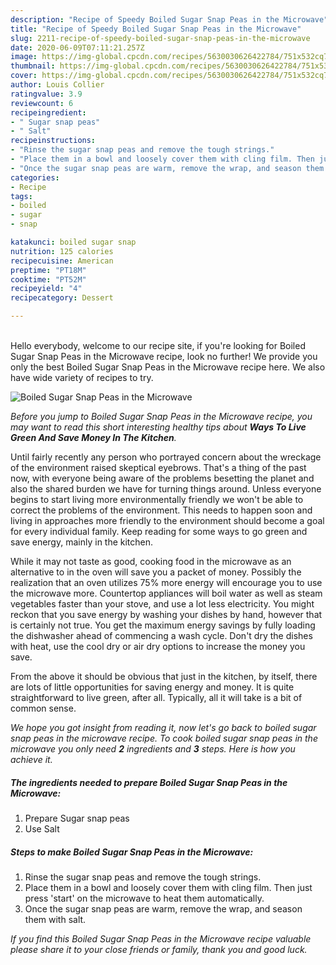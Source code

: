 ```yaml
---
description: "Recipe of Speedy Boiled Sugar Snap Peas in the Microwave"
title: "Recipe of Speedy Boiled Sugar Snap Peas in the Microwave"
slug: 2211-recipe-of-speedy-boiled-sugar-snap-peas-in-the-microwave
date: 2020-06-09T07:11:21.257Z
image: https://img-global.cpcdn.com/recipes/5630030626422784/751x532cq70/boiled-sugar-snap-peas-in-the-microwave-recipe-main-photo.jpg
thumbnail: https://img-global.cpcdn.com/recipes/5630030626422784/751x532cq70/boiled-sugar-snap-peas-in-the-microwave-recipe-main-photo.jpg
cover: https://img-global.cpcdn.com/recipes/5630030626422784/751x532cq70/boiled-sugar-snap-peas-in-the-microwave-recipe-main-photo.jpg
author: Louis Collier
ratingvalue: 3.9
reviewcount: 6
recipeingredient:
- " Sugar snap peas"
- " Salt"
recipeinstructions:
- "Rinse the sugar snap peas and remove the tough strings."
- "Place them in a bowl and loosely cover them with cling film. Then just press &#39;start&#39; on the microwave to heat them automatically."
- "Once the sugar snap peas are warm, remove the wrap, and season them with salt."
categories:
- Recipe
tags:
- boiled
- sugar
- snap

katakunci: boiled sugar snap 
nutrition: 125 calories
recipecuisine: American
preptime: "PT18M"
cooktime: "PT52M"
recipeyield: "4"
recipecategory: Dessert

---
```

<br>
Hello everybody, welcome to our recipe site, if you're looking for Boiled Sugar Snap Peas in the Microwave recipe, look no further! We provide you only the best Boiled Sugar Snap Peas in the Microwave recipe here. We also have wide variety of recipes to try.
<br>


![Boiled Sugar Snap Peas in the Microwave](https://img-global.cpcdn.com/recipes/5630030626422784/751x532cq70/boiled-sugar-snap-peas-in-the-microwave-recipe-main-photo.jpg)

<i>Before you jump to Boiled Sugar Snap Peas in the Microwave recipe, you may want to read this short interesting healthy tips about 
<strong>Ways To Live Green And Save Money In The Kitchen</strong>.</i>
</br>

Until fairly recently any person who portrayed concern about the wreckage of the environment raised skeptical eyebrows. That's a thing of the past now, with everyone being aware of the problems besetting the planet and also the shared burden we have for turning things around. Unless everyone begins to start living more environmentally friendly we won't be able to correct the problems of the environment. This needs to happen soon and living in approaches more friendly to the environment should become a goal for every individual family. Keep reading for some ways to go green and save energy, mainly in the kitchen.

While it may not taste as good, cooking food in the microwave as an alternative to in the oven will save you a packet of money. Possibly the realization that an oven utilizes 75% more energy will encourage you to use the microwave more. Countertop appliances will boil water as well as steam vegetables faster than your stove, and use a lot less electricity. You might reckon that you save energy by washing your dishes by hand, however that is certainly not true. You get the maximum energy savings by fully loading the dishwasher ahead of commencing a wash cycle. Don't dry the dishes with heat, use the cool dry or air dry options to increase the money you save.

From the above it should be obvious that just in the kitchen, by itself, there are lots of little opportunities for saving energy and money. It is quite straightforward to live green, after all. Typically, all it will take is a bit of common sense.


<i>We hope you got insight from reading it, now let's go back to boiled sugar snap peas in the microwave recipe. To cook boiled sugar snap peas in the microwave you only need <strong>2</strong> ingredients and <strong>3</strong> steps. Here is how you achieve it.
</i>

##### The ingredients needed to prepare Boiled Sugar Snap Peas in the Microwave:

1. Prepare  Sugar snap peas
1. Use  Salt


##### Steps to make Boiled Sugar Snap Peas in the Microwave:

1. Rinse the sugar snap peas and remove the tough strings.
1. Place them in a bowl and loosely cover them with cling film. Then just press &#39;start&#39; on the microwave to heat them automatically.
1. Once the sugar snap peas are warm, remove the wrap, and season them with salt.


<i>If you find this Boiled Sugar Snap Peas in the Microwave recipe valuable please share it to your close friends or family, thank you and good luck.</i>
